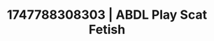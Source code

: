 ---
categories:
- Soft lighting seduction
- Swimmer
- Teacher fantasy
- Mormon wife
- Public flashing
image: /assets/images/1747788308303.jpg
layout: post
seo:
  description: Featured content with high-quality Scat Fetish, ABDL Play. HD images
    available.
  keywords: Scat Fetish, ABDL Play
  og_image: /assets/images/1747788308303.jpg
  schema_type: VisualArtwork
tags:
- ABDL Play
- '#1747788308303'
- Scat Fetish
title: 1747788308303 | ABDL Play Scat Fetish
---